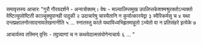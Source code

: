 समावृत्तस्य आचारः						"गुरौ गौरवदर्शने - अन्यत्रोक्तम्।
वेषः - माल्यालिप्तमुख उपलिप्तकेशश्मश्रुरक्तोऽभ्यक्तो वेष्टित्युपवेष्टिती काञ्चुक्युपानही पादुकी २ उदाचारेषु चास्यैतानि न कुर्यात्कारयेद्वा ३ स्वैरिकर्मसु च ४ 
 यथा दन्तप्रक्षालनोत्सादनावलेखनानीति ५ … स्नातस्तु काले यथाविध्यभिहृतमाहूतो ऽभ्येतो वा न प्रतिसंहरे इत्येके ७ 

आचार्यस्य तस्मिन् वृत्तिः - तद्द्रव्याणां च न कथयेदात्मसंयोगेनाचार्यः ६ … "